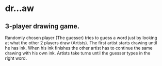 # dr...aw
## 3-player drawing game.

Randomly chosen player (The guesser) tries to guess a word just by looking at what the other 2 players draw (Artists). The first artist starts drawing until he has ink. When his ink finishes the other artist has to continue the same drawing with his own ink.
Artists take turns until the guesser types in the right word.
